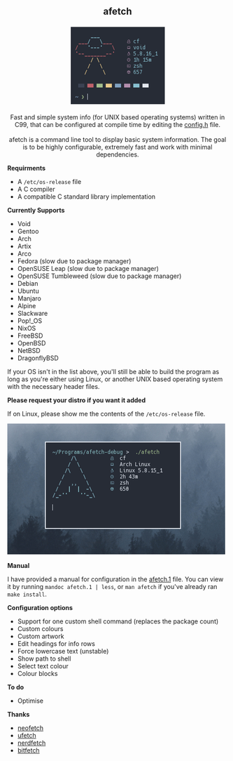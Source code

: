 <h2 align="center"> afetch </h2>

<h3 align="center"> <img src="img/logo.png"> </h3>


<p align=center>Fast and simple system info (for UNIX based operating systems) written in C99, that can be configured at compile time by editing the <a href="src/config.h">config.h</a> file. <br> <br>
afetch is a command line tool to display basic system information. The goal is to be highly configurable, extremely fast and work with minimal dependencies. </p>

**Requirments**
*  A `/etc/os-release` file 
*  A C compiler
*  A compatible C standard library implementation

**Currently Supports**

*  Void
*  Gentoo
*  Arch
*  Artix
*  Arco
*  Fedora (slow due to package manager)
*  OpenSUSE Leap (slow due to package manager)
*  OpenSUSE Tumbleweed (slow due to package manager)
*  Debian
*  Ubuntu
*  Manjaro
*  Alpine
*  Slackware
*  Pop!_OS
*  NixOS
*  FreeBSD 
*  OpenBSD 
*  NetBSD
*  DragonflyBSD

If your OS isn't in the list above, you'll still be able to build the program as long as you're either using Linux, or another UNIX based operating system with the necessary header files.


**Please request your distro if you want it added**

If on Linux, please show me the contents of the `/etc/os-release` file. 


![gif](img/preview.gif)

**Manual**

I have provided a manual for configuration in the [afetch.1](src/afetch.1) file. You can view it by running `mandoc afetch.1 | less`, or `man afetch` if you've already ran `make install`.


**Configuration options**
*  Support for one custom shell command (replaces the package count)
*  Custom colours
*  Custom artwork
*  Edit headings for info rows 
*  Force lowercase text (unstable)
*  Show path to shell
*  Select text colour
*  Colour blocks



**To do**
*  Optimise


**Thanks**
*  [neofetch](https://github.com/dylanaraps/neofetch)
*  [ufetch](https://github.com/jschx/ufetch)
*  [nerdfetch](https://github.com/ThatOneCalculator/NerdFetch)
*  [bitfetch](https://gitlab.com/bit9tream/bitfetch)
